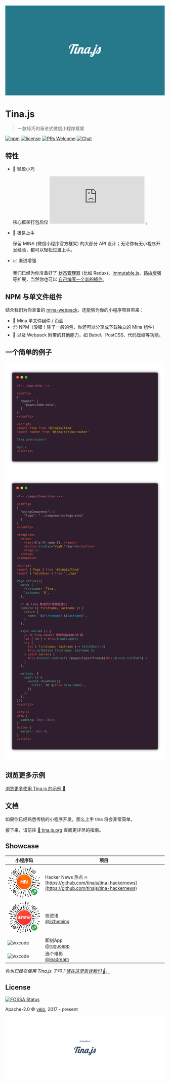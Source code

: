 [![](https://github.com/tinajs/assets/raw/master/images/banners/title.png)](https://tina.js.org/)

# Tina.js
> 一款轻巧的渐进式微信小程序框架

[![npm](https://img.shields.io/npm/v/@tinajs/tina.svg?style=flat-square)](https://www.npmjs.com/package/@tinajs/tina)
[![license](https://img.shields.io/github/license/tinajs/tina.svg?style=flat-square)](./LICENSE)
[![PRs Welcome](https://img.shields.io/badge/PRs-welcome-brightgreen.svg?style=flat-square)](http://makeapullrequest.com)
[![Chat](https://img.shields.io/badge/chat-on%20discord-7289da.svg?style=flat-square)](https://discord.gg/FX2RATn)

## 特性
- :honeybee: 轻盈小巧

  核心框架打包后仅 ![](http://img.badgesize.io/https://unpkg.com/@tinajs/tina/dist/tina.min.js?style=flat-square) 。

- :raising_hand: 极易上手

  保留 MINA (微信小程序官方框架) 的大部分 API 设计；无论你有无小程序开发经验，都可以轻松过渡上手。

- :chart_with_upwards_trend: 渐进增强

  我们已经为你准备好了 [状态管理器](https://tina.js.org/#/guide/state-management) (比如 Redux)、[Immutable.js](https://github.com/tinajs/tina-immutable)、[路由增强](https://tina.js.org/#/guide/router) 等扩展，当然你也可以 [自己编写一个新的插件](https://tina.js.org/#/guide/plugin)。

## NPM 与单文件组件

结合我们为你准备的 [mina-webpack](https://github.com/tinajs/mina-webpack)，还能够为你的小程序项目带来：

- :oden: Mina 单文件组件 / 页面
- :package: NPM（没错！除了一般的包，你还可以分享或下载独立的 Mina 组件）
- :crystal_ball: 以及 Webpack 附带的其他能力，如 Babel、PostCSS、代码压缩等功能。

## 一个简单的例子
[![](https://github.com/tinajs/assets/raw/master/images/screenshots/intro/app.png)](https://gist.github.com/imyelo/48872fc76468c86b1feb893a98a216fa#file-app-mina)
[![](https://github.com/tinajs/assets/raw/master/images/screenshots/intro/home.png)](https://gist.github.com/imyelo/48872fc76468c86b1feb893a98a216fa#file-home-mina)

## 浏览更多示例
[浏览更多使用 Tina.js 的示例 :beginner:](https://tina.js.org/#/guide/examples)

## 文档
如果你已经熟悉传统的小程序开发，那么上手 tina 将会非常简单。

接下来，请前往 [:book: tina.js.org](https://tina.js.org) 查阅更详尽的指南。

## Showcase
|小程序码|项目|
|-|-|
|![wxcode](https://github.com/tinajs/assets/raw/master/images/showcases/hackernews-wxcode-172.png)|Hacker News 热点 :fire:<br />[https://github.com/tinajs/tina-hackernews](https://github.com/tinajs/tina-hackernews)|
|![wxcode](https://github.com/tinajs/assets/raw/master/images/showcases/kuaizixun-wxcode-172.png)|快资讯<br />[@lizheming](https://github.com/lizheming)|
|![wxcode](https://cdn.ruguoapp.com/jike-mp/wxcode-172.jpg)|即刻App<br />[@ruguoapp](https://github.com/ruguoapp)|
|![wxcode](https://raw.githubusercontent.com/leadream/funny/master/calendar-movie/movielect-wxcode.jpg)|选个电影<br/>[@leadream](https://github.com/leadream)|

*你也已经在使用 Tina.js 了吗？[请在这里告诉我们 :muscle:。 ](https://github.com/tinajs/tina/edit/master/README.md)*

## License
[![FOSSA Status](https://app.fossa.io/api/projects/git%2Bgithub.com%2Ftinajs%2Ftina.svg?type=small)](https://app.fossa.io/projects/git%2Bgithub.com%2Ftinajs%2Ftina?ref=badge_small)

Apache-2.0 &copy; [yelo](https://github.com/imyelo), 2017 - present

[![](https://github.com/tinajs/assets/raw/master/images/banners/sponsored.png)](https://github.com/tinajs/tina)
